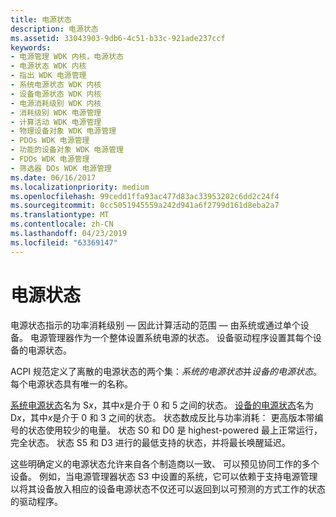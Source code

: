 ```yaml
---
title: 电源状态
description: 电源状态
ms.assetid: 33043903-9db6-4c51-b33c-921ade237ccf
keywords:
- 电源管理 WDK 内核，电源状态
- 电源状态 WDK 内核
- 指出 WDK 电源管理
- 系统电源状态 WDK 内核
- 设备电源状态 WDK 内核
- 电源消耗级别 WDK 内核
- 消耗级别 WDK 电源管理
- 计算活动 WDK 电源管理
- 物理设备对象 WDK 电源管理
- PDOs WDK 电源管理
- 功能的设备对象 WDK 电源管理
- FDOs WDK 电源管理
- 筛选器 DOs WDK 电源管理
ms.date: 06/16/2017
ms.localizationpriority: medium
ms.openlocfilehash: 99cedd1ffa93ac477d83ac33953202c6dd2c24f4
ms.sourcegitcommit: 0cc5051945559a242d941a6f2799d161d8eba2a7
ms.translationtype: MT
ms.contentlocale: zh-CN
ms.lasthandoff: 04/23/2019
ms.locfileid: "63369147"
---
```

# <a name="power-states"></a>电源状态





电源状态指示的功率消耗级别 — 因此计算活动的范围 — 由系统或通过单个设备。 电源管理器作为一个整体设置系统电源的状态。 设备驱动程序设置其每个设备的电源状态。

ACPI 规范定义了离散的电源状态的两个集：*系统的电源状态*并*设备的电源状态*。 每个电源状态具有唯一的名称。

[系统电源状态](system-power-states.md)名为 S*x*，其中*x*是介于 0 和 5 之间的状态。 [设备的电源状态](device-power-states.md)名为 D*x*，其中*x*是介于 0 和 3 之间的状态。 状态数成反比与功率消耗： 更高版本带编号的状态使用较少的电量。 状态 S0 和 D0 是 highest-powered 最上正常运行，完全状态。 状态 S5 和 D3 进行的最低支持的状态，并将最长唤醒延迟。

这些明确定义的电源状态允许来自各个制造商以一致、 可以预见协同工作的多个设备。 例如，当电源管理器状态 S3 中设置的系统，它可以依赖于支持电源管理以将其设备放入相应的设备电源状态不仅还可以返回到以可预测的方式工作的状态的驱动程序。

 

 




